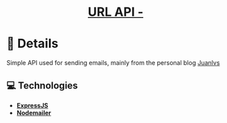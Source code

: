 <h1 align="center">
  <a href="https://juanlvs-email.vercel.com">URL API - </a>
</h1>

# 🚀 Details

Simple API used for sending emails, mainly from the personal blog <a href="https://juanlvs.netlify.app">Juanlvs</a>

## 💻 Technologies

- **<a href="https://expressjs.com/">ExpressJS</a>**
- **<a href="https://nodemailer.com/">Nodemailer</a>**
